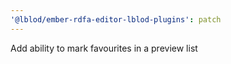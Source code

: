 ```yaml
---
'@lblod/ember-rdfa-editor-lblod-plugins': patch
---
```


Add ability to mark favourites in a preview list
